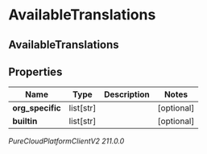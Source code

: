 # AvailableTranslations

## AvailableTranslations

## Properties

|Name | Type | Description | Notes|
|------------ | ------------- | ------------- | -------------|
| **org_specific** | list[str] |  | [optional] |
| **builtin** | list[str] |  | [optional] |



_PureCloudPlatformClientV2 211.0.0_
